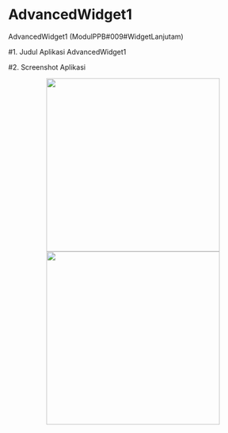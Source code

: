 # AdvancedWidget1
AdvancedWidget1 (ModulPPB#009#WidgetLanjutam)

#1. Judul Aplikasi
AdvancedWidget1

#2. Screenshot Aplikasi

<p align="center">
  <img src="your_relative_path_here" width="350"/>
  <img src="your_relative_path_here_number_2_large_name" width="350"/>
</p>
